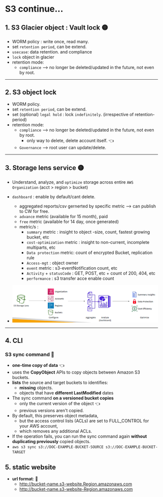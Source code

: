 # S3 continue...
## 1. S3 Glacier object : Vault lock :yellow_circle:
- WORM policy : write once, read many.
- set `retention period`, can be extend.
- `usecase`: data retention. and compliance
- `lock` object in glacier
- retention mode:
  - `compliance` --> no longer be deleted/updated in the future, not even by root.

---
## 2. S3 object lock
- WORM policy.
- set `retention period`, can be extend.
- set (optional) `legal hold` : lock `indefinitely`. (irrespective of retention-period)
- retention mode:
  - `compliance` --> no longer be deleted/updated in the future, not even by root.
    - only way to delete, delete account itself. :point_left:
  - `Governance` --> root user can update/delete.

---
## 3. Storage lens service  :yellow_circle:
- Understand, analyze, and `optimize` storage across entire `AWS Organization` (acct > region > bucket)
- `dashboard` : enable by default/cant delete.
  - aggregated reports/csv gernerted by specific metric --> can publish to CW for free.
  - `advance` metric (available for 15 month), paid
  - `free` metric (available for 14 day, once generated)
  - metric/s :
    - `summary` metric : insight to object -size, count, fastest growing bucket, etc
    - `cost-optimization` metric : insight to non-current, incomplete multiparts, etc
    - `Data protection` metric: count of encrypted Bucket, replication rule
    - `Access-mgt` : object owner
    - `event` metric : s3-eventNotification count, etc
    - `Activity` + `statusCode` : GET, POST, etc +   count of 200, 404, etc
    - `performance` : s3 transfer acce enable count

- ![img_6.png](../99_img/storage/s3-2/img_6.png)

---
## 4. CLI
### S3 sync command :dart:
- **one-time copy of data** :point_left:
- uses the **CopyObject** APIs to copy objects between Amazon S3 buckets. 
- **lists** the source and target buckets to identifies:
  - **missing** objects.
  - objects that have **different LastModified** dates 
- The sync command **on a versioned bucket copies** 
  - only the current version of the object :point_left:
  - previous versions aren't copied.
- By default, this preserves object metadata, 
  - but the access control lists (ACLs) are set to FULL_CONTROL for your AWS account,
  - which removes any additional ACLs. 
- If the operation fails, you can run the sync command again **without duplicating previously** copied objects.
- `aws s3 sync s3://DOC-EXAMPLE-BUCKET-SOURCE s3://DOC-EXAMPLE-BUCKET-TARGET`

## 5. static website
- **url format**: :dart:
  - http://bucket-name.s3-website.Region.amazonaws.com
  - http://bucket-name.s3-website-Region.amazonaws.com